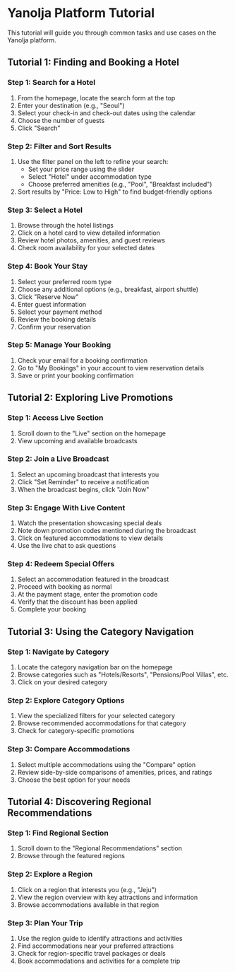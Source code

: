 # Yanolja Platform Tutorial

This tutorial will guide you through common tasks and use cases on the Yanolja platform.

## Tutorial 1: Finding and Booking a Hotel

### Step 1: Search for a Hotel
1. From the homepage, locate the search form at the top
2. Enter your destination (e.g., "Seoul")
3. Select your check-in and check-out dates using the calendar
4. Choose the number of guests
5. Click "Search"

### Step 2: Filter and Sort Results
1. Use the filter panel on the left to refine your search:
   - Set your price range using the slider
   - Select "Hotel" under accommodation type
   - Choose preferred amenities (e.g., "Pool", "Breakfast included")
2. Sort results by "Price: Low to High" to find budget-friendly options

### Step 3: Select a Hotel
1. Browse through the hotel listings
2. Click on a hotel card to view detailed information
3. Review hotel photos, amenities, and guest reviews
4. Check room availability for your selected dates

### Step 4: Book Your Stay
1. Select your preferred room type
2. Choose any additional options (e.g., breakfast, airport shuttle)
3. Click "Reserve Now"
4. Enter guest information
5. Select your payment method
6. Review the booking details
7. Confirm your reservation

### Step 5: Manage Your Booking
1. Check your email for a booking confirmation
2. Go to "My Bookings" in your account to view reservation details
3. Save or print your booking confirmation

## Tutorial 2: Exploring Live Promotions

### Step 1: Access Live Section
1. Scroll down to the "Live" section on the homepage
2. View upcoming and available broadcasts

### Step 2: Join a Live Broadcast
1. Select an upcoming broadcast that interests you
2. Click "Set Reminder" to receive a notification
3. When the broadcast begins, click "Join Now"

### Step 3: Engage With Live Content
1. Watch the presentation showcasing special deals
2. Note down promotion codes mentioned during the broadcast
3. Click on featured accommodations to view details
4. Use the live chat to ask questions

### Step 4: Redeem Special Offers
1. Select an accommodation featured in the broadcast
2. Proceed with booking as normal
3. At the payment stage, enter the promotion code
4. Verify that the discount has been applied
5. Complete your booking

## Tutorial 3: Using the Category Navigation

### Step 1: Navigate by Category
1. Locate the category navigation bar on the homepage
2. Browse categories such as "Hotels/Resorts", "Pensions/Pool Villas", etc.
3. Click on your desired category

### Step 2: Explore Category Options
1. View the specialized filters for your selected category
2. Browse recommended accommodations for that category
3. Check for category-specific promotions

### Step 3: Compare Accommodations
1. Select multiple accommodations using the "Compare" option
2. Review side-by-side comparisons of amenities, prices, and ratings
3. Choose the best option for your needs

## Tutorial 4: Discovering Regional Recommendations

### Step 1: Find Regional Section
1. Scroll down to the "Regional Recommendations" section
2. Browse through the featured regions

### Step 2: Explore a Region
1. Click on a region that interests you (e.g., "Jeju")
2. View the region overview with key attractions and information
3. Browse accommodations available in that region

### Step 3: Plan Your Trip
1. Use the region guide to identify attractions and activities
2. Find accommodations near your preferred attractions
3. Check for region-specific travel packages or deals
4. Book accommodations and activities for a complete trip 